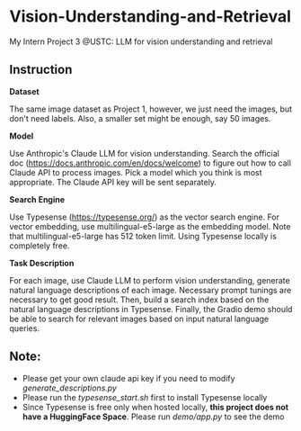 # Vision-Understanding-and-Retrieval
My Intern Project 3 @USTC: LLM for vision understanding and retrieval

## Instruction
**Dataset**

The same image dataset as Project 1, however, we just need the images, but don't need labels.
Also, a smaller set might be enough, say 50 images.

**Model**

Use Anthropic's Claude LLM for vision understanding. Search the official doc
(https://docs.anthropic.com/en/docs/welcome) to figure out how to call Claude API to process
images. Pick a model which you think is most appropriate. The Claude API key will be sent
separately.

**Search Engine**

Use Typesense (https://typesense.org/) as the vector search engine. For vector embedding, use
multilingual-e5-large as the embedding model. Note that multilingual-e5-large has 512 token
limit. Using Typesense locally is completely free.

**Task Description**

For each image, use Claude LLM to perform vision understanding, generate natural language
descriptions of each image. Necessary prompt tunings are necessary to get good result.
Then, build a search index based on the natural language descriptions in Typesense.
Finally, the Gradio demo should be able to search for relevant images based on input natural
language queries.

## Note:
- Please get your own claude api key if you need to modify *generate_descriptions.py*
- Please run the *typesense_start.sh* first to install Typesense locally
- Since Typesense is free only when hosted locally, **this project does not have a HuggingFace Space**. Please run *demo/app.py* to see the demo